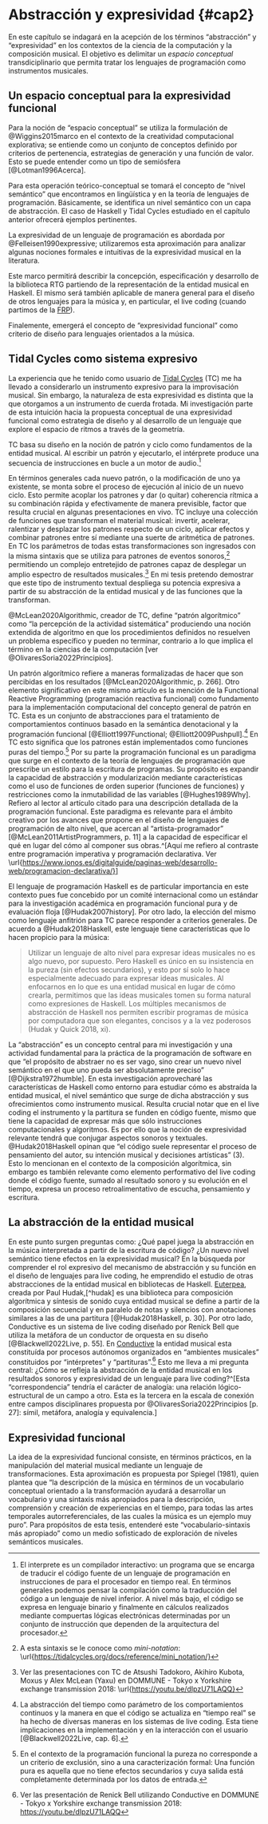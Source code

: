 # Abstracción y expresividad  {#cap2}

En este capítulo se indagará en la acepción de los términos “abstracción” y “expresividad” en los contextos de la ciencia de la computación y la composición musical.
El objetivo es delimitar un _espacio conceptual_ transdiciplinario que permita tratar los lenguajes de programación como instrumentos musicales.

## Un espacio conceptual para la expresividad funcional

Para la noción de “espacio conceptual” se utiliza la formulación de @Wiggins2015marco en el contexto de la creatividad computacional explorativa; se entiende como un conjunto de conceptos definido por criterios de pertenencia, estrategias de generación y una función de valor. Esto se puede entender como un tipo de semiósfera [@Lotman1996Acerca].

Para esta operación teórico-conceptual se tomará el concepto de “nivel semántico” que encontramos en lingüística y en la teoría de lenguajes de programación.
Básicamente, se identifica un nivel semántico con un capa de abstracción.
El caso de Haskell y Tidal Cycles estudiado en el capítulo anterior ofrecerá ejemplos pertinentes.

La expresividad de un lenguaje de programación es abordada por @Felleisen1990expressive; utilizaremos esta aproximación para analizar algunas nociones formales e intuitivas de la expresividad musical en la literatura.

Este marco permitirá describir la concepción, especificación y desarrollo de la biblioteca RTG partiendo de la representación de la entidad musical en Haskell.
El mismo será también aplicable de manera general para el diseño de otros lenguajes para la música y, en particular, el live coding (cuando partimos de la [FRP](#frp)). 

Finalemente, emergerá el concepto de “expresividad funcional” como criterio de diseño para lenguajes orientados a la música.

## Tidal Cycles como sistema expresivo

La experiencia que he tenido como usuario de [Tidal Cycles](https://tidalcycles.org) (TC) me ha llevado a considerarlo un instrumento expresivo para la improvisación musical. Sin embargo, la naturaleza de esta expresividad es distinta que la que otorgamos a un instrumento de cuerda frotada. Mi investigación parte de esta intuición hacia la propuesta conceptual de una expresividad funcional como estrategia de diseño y al desarrollo de un lenguaje que explore el espacio de ritmos a través de la geometría.

TC basa su diseño en la noción de patrón y ciclo como fundamentos de la entidad musical. 
Al escribir un patrón y ejecutarlo, el intérprete produce una secuencia de instrucciones en bucle a un motor de audio.[^interprete]

[^interprete]: El interprete es un compilador interactivo: un programa que se encarga de traducir el código fuente de un lenguaje de programación en instrucciones de para el procesador en tiempo real. En términos generales podemos pensar la compilación como la traducción del código a un lenguaje de nivel inferior. A nivel más bajo, el código se expresa en lenguaje binario y finalmente en cálculos realizados mediante compuertas lógicas electrónicas determinadas por un conjunto de instrucción que dependen de la arquitectura del procesador.

En términos generales cada nuevo patrón, o la modificación de uno ya existente, se monta sobre el proceso de ejecución al inicio de un nuevo ciclo. 
Esto permite acoplar los patrones y dar (o quitar) coherencia rítmica a su combinación rápida y efectivamente de manera previsible, factor que resulta crucial en algunas presentaciones en vivo.
TC incluye una colección de funciones que transforman el material musical:
invertir, acelerar, ralentizar y desplazar los patrones respecto de un ciclo, aplicar efectos y combinar patrones entre sí mediante una suerte de aritmética de patrones.
En TC los parámetros de todas estas transformaciones son ingresados con la misma sintaxis que se utiliza para patrones de eventos sonoros,[^mininotation] permitiendo un complejo entretejido de patrones capaz de desplegar un amplio espectro de resultados musicales.[^ejemplosTC]
En mi tesis pretendo demostrar que este tipo de instrumento textual despliega su potencia expresiva a partir de su abstracción de la entidad musical y de las funciones que la transforman. 

[^mininotation]: A esta sintaxis se le conoce como _mini-notation_: \url{https://tidalcycles.org/docs/reference/mini_notation/}

[^ejemplosTC]: Ver las presentaciones con TC de Atsushi Tadokoro, Akihiro Kubota, Moxus y Alex McLean (Yaxu) en DOMMUNE - Tokyo x Yorkshire exchange transmission 2018: \url{https://youtu.be/dIpzU71LAQQ}

@McLean2020Algorithmic, creador de TC, define “patrón algorítmico” como “la percepción de la actividad sistemática” produciendo una noción extendida de algoritmo en que los procedimientos definidos no resuelven un problema específico y pueden no terminar, contrario a lo que implica el término en la ciencias de la computación [ver @OlivaresSoria2022Principios].

Un patrón algorítmico refiere a maneras formalizadas de hacer que son percibidas en los resultados [@McLean2020Algorithmic, p. 266].
Otro elemento significativo en este mismo artículo es la mención de la Functional Reactive Programming (programación reactiva funcional) como fundamento para la implementación computacional del concepto general de patrón en TC. Esta es un conjunto de abstracciones para el tratamiento de comportamientos continuos basado en la semántica denotacional y la programación funcional [@Elliott1997Functional; @Elliott2009Pushpull].[^absTiempo] En TC esto significa que los patrones están implementados como funciones puras del tiempo.[^pureza] Por su parte la programación funcional es un paradigma que surge en el contexto de la teoría de lenguajes de programación que prescribe un estilo para la escritura de programas. Su propósito es expandir la capacidad de abstracción y modularización mediante características como el uso de funciones de orden superior (funciones de funciones) y restricciones como la inmutabilidad de las variables [@Hughes1989Why]. Refiero al lector al artículo citado para una descripción detallada de la programación funcional. Este paradigma es relevante para el ámbito creativo por los avances que propone en el diseño de lenguajes de programación de alto nivel, que acercan al “artista-programador” [@McLean2011ArtistProgrammers, p. 11] a la capacidad de especificar el qué en lugar del cómo al componer sus obras.^[Aquí me refiero al contraste entre programación imperativa y programación declarativa. Ver \url{https://www.ionos.es/digitalguide/paginas-web/desarrollo-web/programacion-declarativa/}]

[^absTiempo]: La abstracción del tiempo como parámetro de los comportamientos continuos y la manera en que el código se actualiza en “tiempo real” se ha hecho de diversas maneras en los sistemas de live coding. Esta tiene implicaciones en la implementación y en la interacción con el usuario [@Blackwell2022Live, cap. 6].

[^pureza]: En el contexto de la programación funcional la pureza no corresponde a un criterio de exclusión, sino a una caracterización formal: Una función pura es aquella que no tiene efectos secundarios y cuya salida está completamente determinada por los datos de entrada.

El lenguaje de programación Haskell es de particular importancia en este contexto pues fue concebido por un comité internacional como un estándar para la investigación académica en programación funcional pura y de evaluación floja [@Hudak2007history]. Por otro lado, la elección del mismo como lenguaje anfitrión para TC parece responder a criterios generales. De acuerdo a @Hudak2018Haskell, este lenguaje tiene características que lo hacen propicio para la música: 

>Utilizar un lenguaje de alto nivel para expresar ideas musicales no es algo nuevo, por supuesto. Pero Haskell es único en su insistencia en la pureza (sin efectos secundarios), y esto por sí solo lo hace especialmente adecuado para expresar ideas musicales. Al enfocarnos en lo que es una entidad musical en lugar de cómo crearla, permitimos que las ideas musicales tomen su forma natural como expresiones de Haskell. Los múltiples mecanismos de abstracción de Haskell nos permiten escribir programas de música por computadora que son elegantes, concisos y a la vez poderosos (Hudak y Quick 2018, xi).

La “abstracción” es un concepto central para mi investigación y una actividad fundamental para la práctica de la programación de software en que “el propósito de abstraer no es ser vago, sino crear un nuevo nivel semántico en el que uno pueda ser absolutamente preciso” [@Dijkstra1972humble]. En esta investigación aprovecharé las características de Haskell como entorno para estudiar cómo es abstraída la entidad musical, el nivel semántico que surge de dicha abstracción y sus ofrecimientos como instrumento musical. 
Resulta crucial notar que en el live coding el instrumento y la partitura se funden en código fuente, mismo que tiene la capacidad de expresar más que sólo instrucciones computacionales y algoritmos. Es por ello que la noción de expresividad relevante tendrá que conjugar aspectos sonoros y textuales. @Hudak2018Haskell opinan que “el código suele representar el proceso de pensamiento del autor, su intención musical y decisiones artísticas” (3). Esto lo mencionan en el contexto de la composición algorítmica, sin embargo es también relevante como elemento performativo del live coding donde el código fuente, sumado al resultado sonoro y su evolución en el tiempo, expresa un proceso retroalimentativo de escucha, pensamiento y escritura.

## La abstracción de la entidad musical

En este punto surgen preguntas como: ¿Qué papel juega la abstracción en la música interpretada a partir de la escritura de código? ¿Un nuevo nivel semántico tiene efectos en la expresividad musical?
En la búsqueda por comprender el rol expresivo del mecanismo de abstracción y su función en el diseño de lenguajes para live coding, he emprendido el estudio de otras abstracciones de la entidad musical en bibliotecas de Haskell. [Euterpea](https://www.euterpea.com/), creada por Paul Hudak,[^hudak] es una biblioteca para composición algorítmica y síntesis de sonido cuya entidad musical se define a partir de la composición secuencial y en paralelo de notas y silencios con anotaciones similares a las de una partitura [@Hudak2018Haskell, p. 30]. Por otro lado, Conductive es un sistema de live coding diseñado por Renick Bell que utiliza la metáfora de un conductor de orquesta en su diseño [@Blackwell2022Live, p. 55]. En [Conductive](https://hackage.haskell.org/package/conductive-base/) la entidad musical esta constituída por procesos autónomos organizados en “ambientes musicales” constituidos por “intérpretes” y “partituras”.[^renick] Esto me lleva a mi pregunta central: ¿Cómo se refleja la abstracción de la entidad musical en los resultados sonoros y expresividad de un lenguaje para live coding?^[Esta “correspondencia” tendría el carácter de analogía: una relación lógico-estructural de un campo a otro. Esta es la tercera en la escala de conexión entre campos disciplinares propuesta por @OlivaresSoria2022Principios [p. 27]: símil, metáfora, analogía y equivalencia.]

[^ĥudak]: Paul Hudak fue, junto como Philip Wadler, el editor en jefe del primer reporte del lenguaje Haskell en 1990 [@Hudak2007history]. Además de científico de la computación, Hudak era un intérprete de jazz interesado en la composición de música por computadora. Su libro “The Haskell School of Music” fue publicado póstumamente tras su muerte en 2015.

[^renick]: Ver las presentación de Renick Bell utilizando Conductive en DOMMUNE - Tokyo x Yorkshire exchange transmission 2018: https://youtu.be/dIpzU71LAQQ

## Expresividad funcional

La idea de la expresividad funcional consiste, en términos prácticos, en la manipulación del material musical mediante un lenguaje de transformaciones. Esta aproximación es propuesta por Spiegel (1981), quien plantea que “la descripción de la música en términos de un vocabulario conceptual orientado a la transformación ayudará a desarrollar un vocabulario y una sintaxis más apropiados para la descripción, comprensión y creación de experiencias en el tiempo, para todas las artes temporales autorreferenciales, de las cuales la música es un ejemplo muy puro”. Para propósitos de esta tesis, entenderé este “vocabulario-sintaxis más apropiado” como un medio sofisticado de exploración de niveles semánticos musicales.
